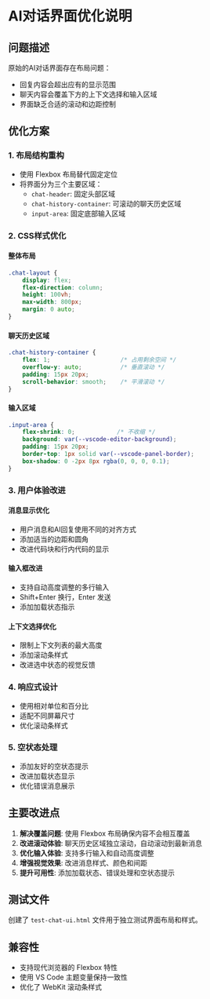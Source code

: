 # AI对话界面优化说明

## 问题描述
原始的AI对话界面存在布局问题：
- 回复内容会超出应有的显示范围
- 聊天内容会覆盖下方的上下文选择和输入区域
- 界面缺乏合适的滚动和边距控制

## 优化方案

### 1. 布局结构重构
- 使用 Flexbox 布局替代固定定位
- 将界面分为三个主要区域：
  - `chat-header`: 固定头部区域
  - `chat-history-container`: 可滚动的聊天历史区域
  - `input-area`: 固定底部输入区域

### 2. CSS样式优化

#### 整体布局
```css
.chat-layout {
    display: flex;
    flex-direction: column;
    height: 100vh;
    max-width: 800px;
    margin: 0 auto;
}
```

#### 聊天历史区域
```css
.chat-history-container {
    flex: 1;                    /* 占用剩余空间 */
    overflow-y: auto;           /* 垂直滚动 */
    padding: 15px 20px;
    scroll-behavior: smooth;    /* 平滑滚动 */
}
```

#### 输入区域
```css
.input-area { 
    flex-shrink: 0;            /* 不收缩 */
    background: var(--vscode-editor-background);
    padding: 15px 20px;
    border-top: 1px solid var(--vscode-panel-border);
    box-shadow: 0 -2px 8px rgba(0, 0, 0, 0.1);
}
```

### 3. 用户体验改进

#### 消息显示优化
- 用户消息和AI回复使用不同的对齐方式
- 添加适当的边距和圆角
- 改进代码块和行内代码的显示

#### 输入框改进
- 支持自动高度调整的多行输入
- Shift+Enter 换行，Enter 发送
- 添加加载状态指示

#### 上下文选择优化
- 限制上下文列表的最大高度
- 添加滚动条样式
- 改进选中状态的视觉反馈

### 4. 响应式设计
- 使用相对单位和百分比
- 适配不同屏幕尺寸
- 优化滚动条样式

### 5. 空状态处理
- 添加友好的空状态提示
- 改进加载状态显示
- 优化错误消息展示

## 主要改进点

1. **解决覆盖问题**: 使用 Flexbox 布局确保内容不会相互覆盖
2. **改进滚动体验**: 聊天历史区域独立滚动，自动滚动到最新消息
3. **优化输入体验**: 支持多行输入和自动高度调整
4. **增强视觉效果**: 改进消息样式、颜色和间距
5. **提升可用性**: 添加加载状态、错误处理和空状态提示

## 测试文件
创建了 `test-chat-ui.html` 文件用于独立测试界面布局和样式。

## 兼容性
- 支持现代浏览器的 Flexbox 特性
- 使用 VS Code 主题变量保持一致性
- 优化了 WebKit 滚动条样式
